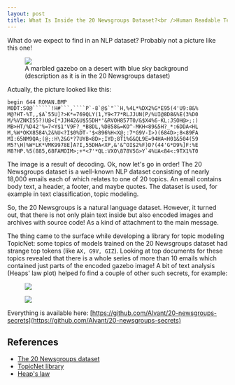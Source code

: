 ```yaml
---
layout: post
title: What Is Inside the 20 Newsgroups Dataset?<br />Human Readable Text?<br />Yes, but Not Only (Also a Roman Gazebo)
---
```


What do we expect to find in an NLP dataset? Probably not a picture like this one!

<figure>
  <img src='{{ site.contenturl }}/secrets/images/ROMAN/ROMAN.jpg' />
  <figcaption>A marbled gazebo on a desert with blue sky background (description as it is in the 20 Newsgroups dataset)</figcaption>
</figure>

Actually, the picture looked like this:

```
begin 644 ROMAN.BMP
M0DT:S0@``````!H#```,````P`-8`@$`"``H,%4L*%DX2%G*E95(4'U9:8&%
M@?HT-%T,,$A`55U]?>K*=769QLY(1,Y9<77*RLJJUN(P/%UI@8D8&%E(3%D0
M/%VZNKI55?)U@<[*JJH42&U$55DH*'&RVOH857T0/&$X4%6-KL:JSOH@>;:)
MB>HT/%D42'%=7<Y$1'V9F?_*B8DL,%D858&=KO^-MKH<89&5H?_*:6DDA<HL
M,%W*OKX8584\2&%U<?I$0%DT-'$<896%H<X@;:7*G9V-I>)(684D>;8<89FA
MI:65NM9QA;(@;:H\2&G*?7UYB<8D>;IYD;8T1%G&QL9E=94HA<H01&504(59
M5?\H)%W*LK*VMK9978E]A?I,55DHA<XP,&'&^OI$2%F)D?(44'G*D9%]F:%E
M8?HP.%5(885,68FAMOIM>;+*<7'*QL:VXO\878V5G>Y`4%UA<84<:9TX1%T0
```

The image is a result of decoding. Ok, now let's go in order!
The 20 Newsgroups dataset is a well-known NLP dataset consisting of nearly 18,000 emails each of which relates to one of 20 topics. An email contains body text, a header, a footer, and maybe quotes. The dataset is used, for example in text classification, topic modeling.

So, the 20 Newsgroups is a natural language dataset. However, it turned out, that there is not only plain text inside but also encoded images and archives with source code! As a kind of attachment to the main message.

The thing came to the surface while developing a library for topic modeling TopicNet: some topics of models trained on the 20 Newsgroups dataset had strange top tokens (like `AX, G9V, GIZ`). Looking at top documents for these topics revealed that there is a whole series of more than 10 emails which contained just parts of the encoded gazebo image! A bit of text analysis (Heaps' law plot) helped fo find a couple of other such secrets, for example:

<figure>
  <img src='{{ site.contenturl }}/secrets/images/ntreal/ntreal_external.jpg' />
</figure>

<figure>
  <img src='{{ site.contenturl }}/secrets/images/BUTT/BUTT.jpg' />
</figure>

Everything is available here: [https://github.com/Alvant/20-newsgroups-secrets](https://github.com/Alvant/20-newsgroups-secrets)


## References

* [The 20 Newsgroups dataset](http://qwone.com/~jason/20Newsgroups)
* [TopicNet library](https://github.com/machine-intelligence-laboratory/TopicNet)
* [Heap's law](https://en.wikipedia.org/wiki/Heaps%27_law)
